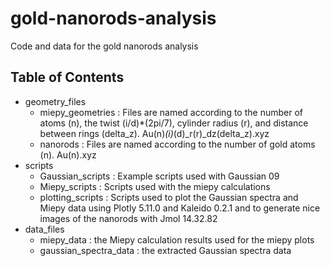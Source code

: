 # gold-nanorods-analysis
Code and data for the gold nanorods analysis

## Table of Contents
- geometry_files
  - miepy_geometries : Files are named according to the number of atoms (n), the twist (i/d)*(2pi/7), cylinder radius (r), and distance between rings (delta_z). Au(n)_(i)_(d)_r(r)_dz(delta_z).xyz
  - nanorods : Files are named according to the number of gold atoms (n). Au(n).xyz
- scripts
  - Gaussian_scripts : Example scripts used with Gaussian 09
  - Miepy_scripts    : Scripts used with the miepy calculations
  - plotting_scripts : Scripts used to plot the Gaussian spectra and Miepy data using Plotly 5.11.0 and Kaleido 0.2.1 and to generate nice images of the nanorods with Jmol 14.32.82
- data_files
  - miepy_data            : the Miepy calculation results used for the miepy plots
  - gaussian_spectra_data : the extracted Gaussian spectra data

